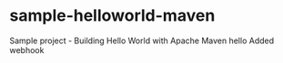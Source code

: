 # sample-helloworld-maven
Sample project - Building Hello World with Apache Maven
hello
Added webhook
